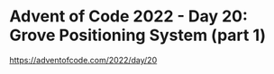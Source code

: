 # Advent of Code 2022 - Day 20: Grove Positioning System (part 1)

<https://adventofcode.com/2022/day/20>
